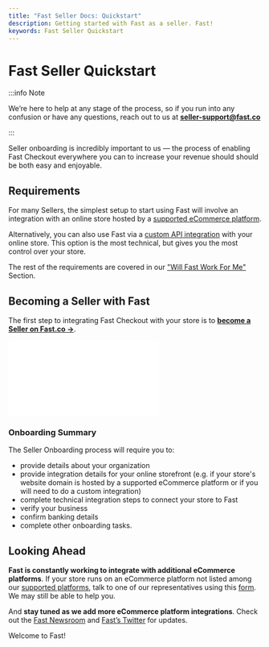 ```yaml
---
title: "Fast Seller Docs: Quickstart"
description: Getting started with Fast as a seller. Fast!
keywords: Fast Seller Quickstart
---
```


# Fast Seller Quickstart

:::info Note

We’re here to help at any stage of the process, so if you run into any confusion or have any questions, reach out to us at [**seller-support@fast.co**](mailto:seller-support@fast.co)

:::

Seller onboarding is incredibly important to us — the process of enabling Fast Checkout everywhere you can to increase your revenue should should be both easy and enjoyable.

## Requirements

For many Sellers, the simplest setup to start using Fast will involve an integration with an online store hosted by a [supported eCommerce platform](/developer-portal/for-developers/platforms).

Alternatively, you can also use Fast via a [custom API integration](/developer-portal/for-developers/custom-integration) with your online store. This option is the most technical, but gives you the most control over your store.

The rest of the requirements are covered in our ["Will Fast Work For Me"](/developer-portal/for-sellers/quickstart/preinstall/will-fast-work-for-me/) Section.

## Becoming a Seller with Fast

The first step to integrating Fast Checkout with your store is to [**become a Seller on Fast.co →**](https://www.fast.co/business-sign-up).

<embed src="/reusables/for-developers/_platform_all_sign_up_as_a_seller_banner_sandbox_and_contact_support.md" />

### Onboarding Summary

The Seller Onboarding process will require you to:

- provide details about your organization
- provide integration details for your online storefront (e.g. if your store's website domain is hosted by a supported eCommerce platform or if you will need to do a custom integration)
- complete technical integration steps to connect your store to Fast
- verify your business
- confirm banking details
- complete other onboarding tasks.

## Looking Ahead

**Fast is constantly working to integrate with additional eCommerce platforms**. If your store runs on an eCommerce platform not listed among our [supported platforms](/developer-portal/for-developers/platforms/), talk to one of our representatives using this [form](https://fast.co/contact-sales). We may still be able to help you.

And **stay tuned as we add more eCommerce platform integrations**. Check out the [Fast Newsroom](https://www.fast.co/newsroom/news) and [Fast’s Twitter](https://twitter.com/fast) for updates.

Welcome to Fast!
